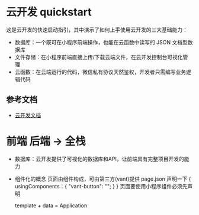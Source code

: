 # 云开发 quickstart

这是云开发的快速启动指引，其中演示了如何上手使用云开发的三大基础能力：

- 数据库：一个既可在小程序前端操作，也能在云函数中读写的 JSON 文档型数据库
- 文件存储：在小程序前端直接上传/下载云端文件，在云开发控制台可视化管理
- 云函数：在云端运行的代码，微信私有协议天然鉴权，开发者只需编写业务逻辑代码

## 参考文档

- [云开发文档](https://developers.weixin.qq.com/miniprogram/dev/wxcloud/basis/getting-started.html)

# 前端 后端 -> 全栈

- 数据库：云开发提供了可视化的数据库和API，让前端具有完整项目开发的能力

- 组件化的概念
  页面由组件构成，可由第三方(vant)提供
  page.json 声明一下
  {
    usingComponents：{
      "vant-button": "";
    }
  }
  页面要使用小程序组件必须先声明

  template + data = Application
  



